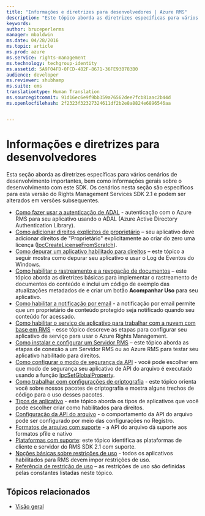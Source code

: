 ```yaml
---
title: "Informações e diretrizes para desenvolvedores | Azure RMS"
description: "Este tópico aborda as diretrizes específicas para vários cenários de desenvolvimento importantes."
keywords: 
author: bruceperlerms
manager: mbaldwin
ms.date: 04/28/2016
ms.topic: article
ms.prod: azure
ms.service: rights-management
ms.technology: techgroup-identity
ms.assetid: 5A9F04FD-0FCD-482F-8671-36FE93B783B0
audience: developer
ms.reviewer: shubhamp
ms.suite: ems
translationtype: Human Translation
ms.sourcegitcommit: 91d16ec6e9f9bb359a76562dee7fcb81aac2b44d
ms.openlocfilehash: 2f2323f32327324611df2b2e8a8824e6896546aa


---
```


# Informações e diretrizes para desenvolvedores

Esta seção aborda as diretrizes específicas para vários cenários de desenvolvimento importantes, bem como informações gerais sobre o desenvolvimento com este SDK. Os cenários nesta seção são específicos para esta versão do Rights Management Services SDK 2.1 e podem ser alterados em versões subsequentes.
- [Como fazer usar a autenticação de ADAL](how-to-use-adal-authentication.md) - autenticação com o Azure RMS para seu aplicativo usando o ADAL (Azure Active Directory Authentication Library).
- [Como adicionar direitos explícitos de proprietário](add-explicit-owner-rights.md) – seu aplicativo deve adicionar direitos de &quot;Proprietário&quot; explicitamente ao criar do zero uma licença ([IpcCreateLicenseFromScratch](/rights-management/sdk/2.1/api/win/functions#msipc_ipccreatelicensefromscratch)).
- [ Como depurar um aplicativo habilitado para direitos](debugging-applications-that-use-ad-rms.md) – este tópico a seguir mostra como depurar seu aplicativo e usar o Log de Eventos do Windows.
- [Como habilitar o rastreamento e a revogação de documentos](tracking-content.md) – este tópico aborda as diretrizes básicas para implementar o rastreamento de documentos do conteúdo e inclui um código de exemplo das atualizações metadados de e criar um botão **Acompanhar Uso** para seu aplicativo.
- [Como habilitar a notificação por email](how-to-enable-email-notification.md) - a notificação por email permite que um proprietário de conteúdo protegido seja notificado quando seu conteúdo for acessado.
- [Como habilitar o serviço de aplicativo para trabalhar com a nuvem com base em RMS](how-to-use-file-api-with-aadrm-cloud.md) - esse tópico descreve as etapas para configurar seu aplicativo de serviço para usar o Azure Rights Management.
- [Como instalar e configurar um Servidor RMS](how-to-install-and-configure-an-rms-server.md) – este tópico aborda as etapas de conexão a um Servidor RMS ou ao Azure RMS para testar seu aplicativo habilitado para direitos.
- [Como configurar o modo de segurança da API](setting-the-api-security-mode-api-mode.md) - você pode escolher em que modo de segurança seu aplicativo de API do arquivo é executado usando a função [IpcSetGlobalProperty](/rights-management/sdk/2.1/api/win/functions#msipc_ipcsetglobalproperty).
- [Como trabalhar com configurações de criptografia](working-with-encryption.md) - este tópico orienta você sobre nossos pacotes de criptografia e mostra alguns trechos de código para o uso desses pacotes.
- [Tipos de aplicativo](application-types.md) - este tópico aborda os tipos de aplicativos que você pode escolher criar como habilitados para direitos.
- [Configuração da API do arquivo](file-api-configuration.md) - o comportamento da API do arquivo pode ser configurado por meio das configurações no Registro.
- [Formatos de arquivo com suporte](supported-file-formats.md) - a API do arquivo dá suporte aos formatos pfile e nativo
- [Plataformas com suporte](supported-platforms.md): este tópico identifica as plataformas de cliente e servidor do RMS SDK 2.1 com suporte.
- [Noções básicas sobre restrições de uso](understanding-usage-restrictions.md) - todos os aplicativos habilitados para RMS devem impor restrições de uso.
- [Referência de restrição de uso](usage-restriction-reference.md) – as restrições de uso são definidas pelas constantes listadas neste tópico.

 
## Tópicos relacionados ##
* [Visão geral](ad-rms-overview.md)
 

 



<!--HONumber=Jun16_HO4-->


